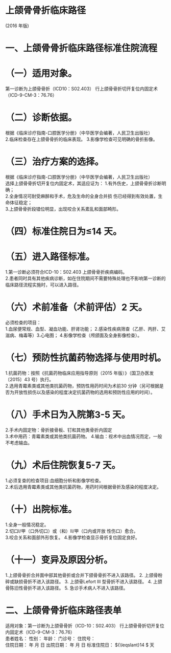 # 上颌骨骨折临床路径  
(2016 年版)  
# 一、上颌骨骨折临床路径标准住院流程  
# （一）适用对象。  
第一诊断为上颌骨骨折（ICD10：S02.403） 行上颌骨骨折切开复位内固定术（ICD-9-CM-3：76.76）  
# （二）诊断依据。  
根据《临床诊疗指南-口腔医学分册》（中华医学会编著，人民卫生出版社）  
2.临床检查存在上颌骨骨折的临床表现。 3.影像学检查可见明确的骨折影像。  
# （三）治疗方案的选择。  
根据《临床诊疗指南-口腔医学分册》（中华医学会编著，人民卫生出版社）  
选择上颌骨骨折切开复位内固定术，其适应证为： 1.有外伤史，上颌骨骨折诊断明确；  
2.全身情况可耐受麻醉和手术，危及生命的全身合并损 伤已经得到有效处置，生命体征稳定；  
3.上颌骨骨折段错位明显，出现咬合关系紊乱和面部畸形。  
# （四）标准住院日为≤14 天。  
# （五）进入路径标准。  
1.第一诊断必须符合ICD-10：S02.403 上颌骨骨折疾病编码。  
2.患者同时具有其他疾病诊断，如在住院期间不需要特殊处理也不影响第一诊断的临床路径流程实施时，可以进入路径。  
# （六）术前准备（术前评估）2 天。  
必须检查的项目：  
1.血尿便常规、血型、凝血功能、肝肾功能； 2.感染性疾病筛查（乙肝、丙肝、艾滋病、梅毒等）3.心电图；  4.影像学检查（颅颌面及全身影像检查）。  
# （七）预防性抗菌药物选择与使用时机。  
1.抗菌药物：按照《抗菌药物临床应用指导原则（2015 年版）》（国卫办医发〔2015〕43 号）执行。  
2.选用青霉素类或其他类抗菌药物，预防性用药时间为术前30 分钟（另可根据是否为开放性损伤以及感染的程度决定抗菌药物的选用和预防性应用的时间）。  
# （八）手术日为入院第3-5 天。  
2.手术内固定物：骨折接骨板、钉和其他类骨折内固定  
3.术中用药：青霉素类或其他类抗菌药物。      4.输血：视术中出血情况而定，一般不考虑输血。  
# （九）术后住院恢复5-7 天。  
1.必须复查的检查项目:血细胞分析和影像学检查。  
2.术后选用青霉素类或其他类抗菌药物，用药时间根据骨折及感染的程度决定。  
# （十）出院标准。  
1.全身一般情况稳定。  
2.切口I/甲（口外切口）或（和）Ⅱ/甲（口内或开放 性伤口）愈合。  
3.咬合关系和面部外形恢复。 4.影像学检查显示骨折复位固定良好。  
# （十一）变异及原因分析。  
1.上颌骨骨折合并面中部其他骨折或合并下颌骨骨折不进入该路径。 2. 上颌骨粉碎或缺损骨折不进入该路径。 3. 上颌骨Lefort III 型骨折不进入该路径。 4. 上颌骨陈旧性骨折不进入该路径。 5. 急诊手术病人不进入该路径。  
# 二、上颌骨骨折临床路径表单  
适用对象：第一诊断为上颌骨骨折（ICD-10：S02.403） 行上颌骨骨折切开复位内固定术（ICD-9-CM-3：76.76）  
患者姓名：           性别：    年龄：    门诊号：       住院号：  
住院日期：   年  月  日    出院日期：   年  月   日     标准住院日： ${\leqslant}14 $ 天  
